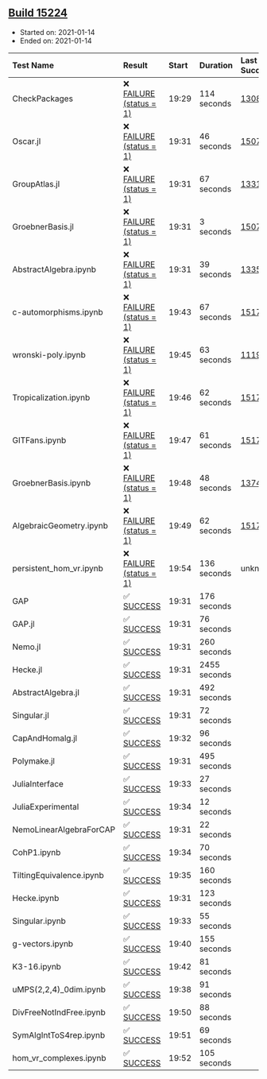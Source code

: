 ## [Build 15224](https://oscarci.mathematik.uni-kl.de/job/oscar/15224/)

* Started on: 2021-01-14
* Ended on: 2021-01-14

| Test Name    | Result | Start | Duration | Last Success | First Failure |
|:-------------|:-------|:------|:---------|:-------------|:--------------|
| CheckPackages | ❌ [FAILURE (status = 1)](https://oscarci.mathematik.uni-kl.de/job/oscar/15224/artifact/logs/build-15224/CheckPackages.log) | 19:29 | 114 seconds | [13085](https://oscarci.mathematik.uni-kl.de/job/oscar/13085/) | [13086](https://oscarci.mathematik.uni-kl.de/job/oscar/13086/) |
| Oscar.jl | ❌ [FAILURE (status = 1)](https://oscarci.mathematik.uni-kl.de/job/oscar/15224/artifact/logs/build-15224/Oscar.jl.log) | 19:31 | 46 seconds | [15079](https://oscarci.mathematik.uni-kl.de/job/oscar/15079/) | [15080](https://oscarci.mathematik.uni-kl.de/job/oscar/15080/) |
| GroupAtlas.jl | ❌ [FAILURE (status = 1)](https://oscarci.mathematik.uni-kl.de/job/oscar/15224/artifact/logs/build-15224/GroupAtlas.jl.log) | 19:31 | 67 seconds | [13311](https://oscarci.mathematik.uni-kl.de/job/oscar/13311/) | [13312](https://oscarci.mathematik.uni-kl.de/job/oscar/13312/) |
| GroebnerBasis.jl | ❌ [FAILURE (status = 1)](https://oscarci.mathematik.uni-kl.de/job/oscar/15224/artifact/logs/build-15224/GroebnerBasis.jl.log) | 19:31 | 3 seconds | [15079](https://oscarci.mathematik.uni-kl.de/job/oscar/15079/) | [15080](https://oscarci.mathematik.uni-kl.de/job/oscar/15080/) |
| AbstractAlgebra.ipynb | ❌ [FAILURE (status = 1)](https://oscarci.mathematik.uni-kl.de/job/oscar/15224/artifact/logs/build-15224/AbstractAlgebra.ipynb.log) | 19:31 | 39 seconds | [13355](https://oscarci.mathematik.uni-kl.de/job/oscar/13355/) | [13356](https://oscarci.mathematik.uni-kl.de/job/oscar/13356/) |
| c-automorphisms.ipynb | ❌ [FAILURE (status = 1)](https://oscarci.mathematik.uni-kl.de/job/oscar/15224/artifact/logs/build-15224/c-automorphisms.ipynb.log) | 19:43 | 67 seconds | [15177](https://oscarci.mathematik.uni-kl.de/job/oscar/15177/) | [15180](https://oscarci.mathematik.uni-kl.de/job/oscar/15180/) |
| wronski-poly.ipynb | ❌ [FAILURE (status = 1)](https://oscarci.mathematik.uni-kl.de/job/oscar/15224/artifact/logs/build-15224/wronski-poly.ipynb.log) | 19:45 | 63 seconds | [11192](https://oscarci.mathematik.uni-kl.de/job/oscar/11192/) | [11193](https://oscarci.mathematik.uni-kl.de/job/oscar/11193/) |
| Tropicalization.ipynb | ❌ [FAILURE (status = 1)](https://oscarci.mathematik.uni-kl.de/job/oscar/15224/artifact/logs/build-15224/Tropicalization.ipynb.log) | 19:46 | 62 seconds | [15176](https://oscarci.mathematik.uni-kl.de/job/oscar/15176/) | [15177](https://oscarci.mathematik.uni-kl.de/job/oscar/15177/) |
| GITFans.ipynb | ❌ [FAILURE (status = 1)](https://oscarci.mathematik.uni-kl.de/job/oscar/15224/artifact/logs/build-15224/GITFans.ipynb.log) | 19:47 | 61 seconds | [15177](https://oscarci.mathematik.uni-kl.de/job/oscar/15177/) | [15180](https://oscarci.mathematik.uni-kl.de/job/oscar/15180/) |
| GroebnerBasis.ipynb | ❌ [FAILURE (status = 1)](https://oscarci.mathematik.uni-kl.de/job/oscar/15224/artifact/logs/build-15224/GroebnerBasis.ipynb.log) | 19:48 | 48 seconds | [13748](https://oscarci.mathematik.uni-kl.de/job/oscar/13748/) | [13749](https://oscarci.mathematik.uni-kl.de/job/oscar/13749/) |
| AlgebraicGeometry.ipynb | ❌ [FAILURE (status = 1)](https://oscarci.mathematik.uni-kl.de/job/oscar/15224/artifact/logs/build-15224/AlgebraicGeometry.ipynb.log) | 19:49 | 62 seconds | [15177](https://oscarci.mathematik.uni-kl.de/job/oscar/15177/) | [15180](https://oscarci.mathematik.uni-kl.de/job/oscar/15180/) |
| persistent_hom_vr.ipynb | ❌ [FAILURE (status = 1)](https://oscarci.mathematik.uni-kl.de/job/oscar/15224/artifact/logs/build-15224/persistent_hom_vr.ipynb.log) | 19:54 | 136 seconds | unknown | unknown |
| GAP | ✅ [SUCCESS](https://oscarci.mathematik.uni-kl.de/job/oscar/15224/artifact/logs/build-15224/GAP.log) | 19:31 | 176 seconds |  |  |
| GAP.jl | ✅ [SUCCESS](https://oscarci.mathematik.uni-kl.de/job/oscar/15224/artifact/logs/build-15224/GAP.jl.log) | 19:31 | 76 seconds |  |  |
| Nemo.jl | ✅ [SUCCESS](https://oscarci.mathematik.uni-kl.de/job/oscar/15224/artifact/logs/build-15224/Nemo.jl.log) | 19:31 | 260 seconds |  |  |
| Hecke.jl | ✅ [SUCCESS](https://oscarci.mathematik.uni-kl.de/job/oscar/15224/artifact/logs/build-15224/Hecke.jl.log) | 19:31 | 2455 seconds |  |  |
| AbstractAlgebra.jl | ✅ [SUCCESS](https://oscarci.mathematik.uni-kl.de/job/oscar/15224/artifact/logs/build-15224/AbstractAlgebra.jl.log) | 19:31 | 492 seconds |  |  |
| Singular.jl | ✅ [SUCCESS](https://oscarci.mathematik.uni-kl.de/job/oscar/15224/artifact/logs/build-15224/Singular.jl.log) | 19:31 | 72 seconds |  |  |
| CapAndHomalg.jl | ✅ [SUCCESS](https://oscarci.mathematik.uni-kl.de/job/oscar/15224/artifact/logs/build-15224/CapAndHomalg.jl.log) | 19:32 | 96 seconds |  |  |
| Polymake.jl | ✅ [SUCCESS](https://oscarci.mathematik.uni-kl.de/job/oscar/15224/artifact/logs/build-15224/Polymake.jl.log) | 19:31 | 495 seconds |  |  |
| JuliaInterface | ✅ [SUCCESS](https://oscarci.mathematik.uni-kl.de/job/oscar/15224/artifact/logs/build-15224/JuliaInterface.log) | 19:33 | 27 seconds |  |  |
| JuliaExperimental | ✅ [SUCCESS](https://oscarci.mathematik.uni-kl.de/job/oscar/15224/artifact/logs/build-15224/JuliaExperimental.log) | 19:34 | 12 seconds |  |  |
| NemoLinearAlgebraForCAP | ✅ [SUCCESS](https://oscarci.mathematik.uni-kl.de/job/oscar/15224/artifact/logs/build-15224/NemoLinearAlgebraForCAP.log) | 19:31 | 22 seconds |  |  |
| CohP1.ipynb | ✅ [SUCCESS](https://oscarci.mathematik.uni-kl.de/job/oscar/15224/artifact/logs/build-15224/CohP1.ipynb.log) | 19:34 | 70 seconds |  |  |
| TiltingEquivalence.ipynb | ✅ [SUCCESS](https://oscarci.mathematik.uni-kl.de/job/oscar/15224/artifact/logs/build-15224/TiltingEquivalence.ipynb.log) | 19:35 | 160 seconds |  |  |
| Hecke.ipynb | ✅ [SUCCESS](https://oscarci.mathematik.uni-kl.de/job/oscar/15224/artifact/logs/build-15224/Hecke.ipynb.log) | 19:31 | 123 seconds |  |  |
| Singular.ipynb | ✅ [SUCCESS](https://oscarci.mathematik.uni-kl.de/job/oscar/15224/artifact/logs/build-15224/Singular.ipynb.log) | 19:33 | 55 seconds |  |  |
| g-vectors.ipynb | ✅ [SUCCESS](https://oscarci.mathematik.uni-kl.de/job/oscar/15224/artifact/logs/build-15224/g-vectors.ipynb.log) | 19:40 | 155 seconds |  |  |
| K3-16.ipynb | ✅ [SUCCESS](https://oscarci.mathematik.uni-kl.de/job/oscar/15224/artifact/logs/build-15224/K3-16.ipynb.log) | 19:42 | 81 seconds |  |  |
| uMPS(2,2,4)_0dim.ipynb | ✅ [SUCCESS](https://oscarci.mathematik.uni-kl.de/job/oscar/15224/artifact/logs/build-15224/uMPS-2-2-4-_0dim.ipynb.log) | 19:38 | 91 seconds |  |  |
| DivFreeNotIndFree.ipynb | ✅ [SUCCESS](https://oscarci.mathematik.uni-kl.de/job/oscar/15224/artifact/logs/build-15224/DivFreeNotIndFree.ipynb.log) | 19:50 | 88 seconds |  |  |
| SymAlgIntToS4rep.ipynb | ✅ [SUCCESS](https://oscarci.mathematik.uni-kl.de/job/oscar/15224/artifact/logs/build-15224/SymAlgIntToS4rep.ipynb.log) | 19:51 | 69 seconds |  |  |
| hom_vr_complexes.ipynb | ✅ [SUCCESS](https://oscarci.mathematik.uni-kl.de/job/oscar/15224/artifact/logs/build-15224/hom_vr_complexes.ipynb.log) | 19:52 | 105 seconds |  |  |
